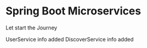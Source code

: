 # Spring Boot Microservices 
Let start the Journey 

UserService info added 
DiscoverService info added
